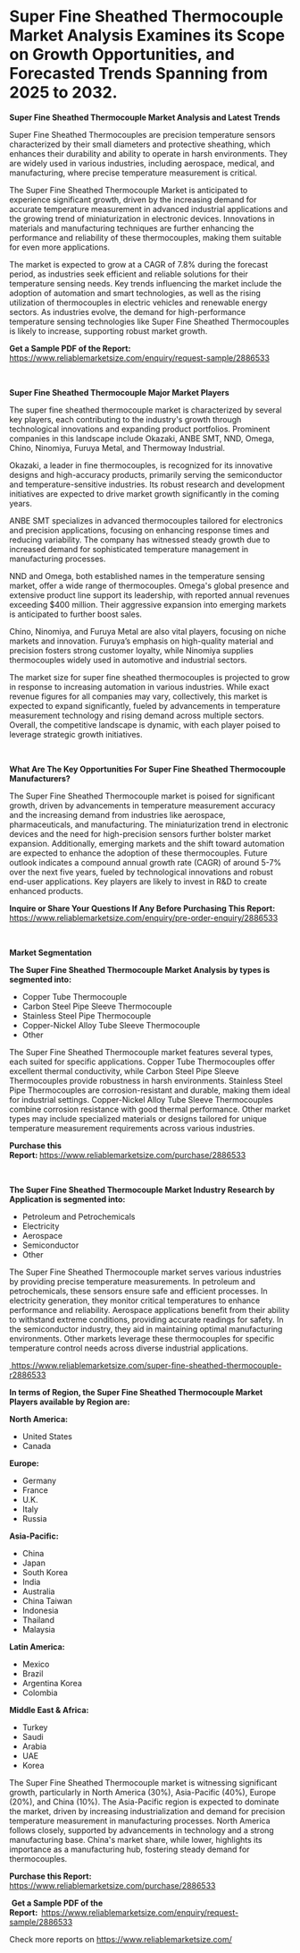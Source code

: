 <p><h1>Super Fine Sheathed Thermocouple Market Analysis Examines its Scope on Growth Opportunities, and Forecasted Trends Spanning from 2025 to 2032.</h1></p><p><strong>Super Fine Sheathed Thermocouple Market Analysis and Latest Trends</strong></p>
<p><p>Super Fine Sheathed Thermocouples are precision temperature sensors characterized by their small diameters and protective sheathing, which enhances their durability and ability to operate in harsh environments. They are widely used in various industries, including aerospace, medical, and manufacturing, where precise temperature measurement is critical.</p><p>The Super Fine Sheathed Thermocouple Market is anticipated to experience significant growth, driven by the increasing demand for accurate temperature measurement in advanced industrial applications and the growing trend of miniaturization in electronic devices. Innovations in materials and manufacturing techniques are further enhancing the performance and reliability of these thermocouples, making them suitable for even more applications.</p><p>The market is expected to grow at a CAGR of 7.8% during the forecast period, as industries seek efficient and reliable solutions for their temperature sensing needs. Key trends influencing the market include the adoption of automation and smart technologies, as well as the rising utilization of thermocouples in electric vehicles and renewable energy sectors. As industries evolve, the demand for high-performance temperature sensing technologies like Super Fine Sheathed Thermocouples is likely to increase, supporting robust market growth.</p></p>
<p><strong>Get a Sample PDF of the Report:&nbsp;</strong> <a href="https://www.reliablemarketsize.com/enquiry/request-sample/2886533?utm_campaign=2804&utm_medium=2&utm_source=Github&utm_content=ia&utm_term=13032025&utm_id=super-fine-sheathed-thermocouple">https://www.reliablemarketsize.com/enquiry/request-sample/2886533</a></p>
<p>&nbsp;</p>
<p><strong>Super Fine Sheathed Thermocouple Major Market Players</strong></p>
<p><p>The super fine sheathed thermocouple market is characterized by several key players, each contributing to the industry's growth through technological innovations and expanding product portfolios. Prominent companies in this landscape include Okazaki, ANBE SMT, NND, Omega, Chino, Ninomiya, Furuya Metal, and Thermoway Industrial.</p><p>Okazaki, a leader in fine thermocouples, is recognized for its innovative designs and high-accuracy products, primarily serving the semiconductor and temperature-sensitive industries. Its robust research and development initiatives are expected to drive market growth significantly in the coming years.</p><p>ANBE SMT specializes in advanced thermocouples tailored for electronics and precision applications, focusing on enhancing response times and reducing variability. The company has witnessed steady growth due to increased demand for sophisticated temperature management in manufacturing processes.</p><p>NND and Omega, both established names in the temperature sensing market, offer a wide range of thermocouples. Omega's global presence and extensive product line support its leadership, with reported annual revenues exceeding $400 million. Their aggressive expansion into emerging markets is anticipated to further boost sales.</p><p>Chino, Ninomiya, and Furuya Metal are also vital players, focusing on niche markets and innovation. Furuya’s emphasis on high-quality material and precision fosters strong customer loyalty, while Ninomiya supplies thermocouples widely used in automotive and industrial sectors.</p><p>The market size for super fine sheathed thermocouples is projected to grow in response to increasing automation in various industries. While exact revenue figures for all companies may vary, collectively, this market is expected to expand significantly, fueled by advancements in temperature measurement technology and rising demand across multiple sectors. Overall, the competitive landscape is dynamic, with each player poised to leverage strategic growth initiatives.</p></p>
<p>&nbsp;</p>
<p><strong>What Are The Key Opportunities For Super Fine Sheathed Thermocouple Manufacturers?</strong></p>
<p><p>The Super Fine Sheathed Thermocouple market is poised for significant growth, driven by advancements in temperature measurement accuracy and the increasing demand from industries like aerospace, pharmaceuticals, and manufacturing. The miniaturization trend in electronic devices and the need for high-precision sensors further bolster market expansion. Additionally, emerging markets and the shift toward automation are expected to enhance the adoption of these thermocouples. Future outlook indicates a compound annual growth rate (CAGR) of around 5-7% over the next five years, fueled by technological innovations and robust end-user applications. Key players are likely to invest in R&D to create enhanced products.</p></p>
<p><strong>Inquire or Share Your Questions If Any Before Purchasing This Report:</strong> <a href="https://www.reliablemarketsize.com/enquiry/pre-order-enquiry/2886533?utm_campaign=2804&utm_medium=2&utm_source=Github&utm_content=ia&utm_term=13032025&utm_id=super-fine-sheathed-thermocouple">https://www.reliablemarketsize.com/enquiry/pre-order-enquiry/2886533</a></p>
<p>&nbsp;</p>
<p><strong>Market Segmentation</strong></p>
<p><strong>The Super Fine Sheathed Thermocouple Market Analysis by types is segmented into:</strong></p>
<p><ul><li>Copper Tube Thermocouple</li><li>Carbon Steel Pipe Sleeve Thermocouple</li><li>Stainless Steel Pipe Thermocouple</li><li>Copper-Nickel Alloy Tube Sleeve Thermocouple</li><li>Other</li></ul></p>
<p><p>The Super Fine Sheathed Thermocouple market features several types, each suited for specific applications. Copper Tube Thermocouples offer excellent thermal conductivity, while Carbon Steel Pipe Sleeve Thermocouples provide robustness in harsh environments. Stainless Steel Pipe Thermocouples are corrosion-resistant and durable, making them ideal for industrial settings. Copper-Nickel Alloy Tube Sleeve Thermocouples combine corrosion resistance with good thermal performance. Other market types may include specialized materials or designs tailored for unique temperature measurement requirements across various industries.</p></p>
<p><strong>Purchase this Report:&nbsp;</strong><a href="https://www.reliablemarketsize.com/purchase/2886533?utm_campaign=2804&utm_medium=2&utm_source=Github&utm_content=ia&utm_term=13032025&utm_id=super-fine-sheathed-thermocouple">https://www.reliablemarketsize.com/purchase/2886533</a></p>
<p>&nbsp;</p>
<p><strong>The Super Fine Sheathed Thermocouple Market Industry Research by Application is segmented into:</strong></p>
<p><ul><li>Petroleum and Petrochemicals</li><li>Electricity</li><li>Aerospace</li><li>Semiconductor</li><li>Other</li></ul></p>
<p><p>The Super Fine Sheathed Thermocouple market serves various industries by providing precise temperature measurements. In petroleum and petrochemicals, these sensors ensure safe and efficient processes. In electricity generation, they monitor critical temperatures to enhance performance and reliability. Aerospace applications benefit from their ability to withstand extreme conditions, providing accurate readings for safety. In the semiconductor industry, they aid in maintaining optimal manufacturing environments. Other markets leverage these thermocouples for specific temperature control needs across diverse industrial applications.</p></p>
<p><a href="https://www.reliablemarketsize.com/super-fine-sheathed-thermocouple-r2886533?utm_campaign=2804&utm_medium=2&utm_source=Github&utm_content=ia&utm_term=13032025&utm_id=super-fine-sheathed-thermocouple">&nbsp;https://www.reliablemarketsize.com/super-fine-sheathed-thermocouple-r2886533</a></p>
<p><strong>In terms of Region, the Super Fine Sheathed Thermocouple Market Players available by Region are:</strong></p>
<p>
    <p> <strong> North America: </strong>
        <ul>
            <li>United States</li>
            <li>Canada</li>
        </ul>
        </p> 
    <p> <strong> Europe: </strong>
        <ul>
            <li>Germany</li>
            <li>France</li>
            <li>U.K.</li>
            <li>Italy</li>
            <li>Russia</li>
        </ul>
        </p> 
    <p> <strong> Asia-Pacific: </strong>
        <ul>
            <li>China</li>
            <li>Japan</li>
            <li>South Korea</li>
            <li>India</li>
            <li>Australia</li>
            <li>China Taiwan</li>
            <li>Indonesia</li>
            <li>Thailand</li>
            <li>Malaysia</li>
        </ul>
        </p> 
    <p> <strong> Latin America: </strong>
        <ul>
            <li>Mexico</li>
            <li>Brazil</li>
            <li>Argentina Korea</li>
            <li>Colombia</li>
        </ul>
        </p> 
    <p> <strong> Middle East & Africa: </strong>
        <ul>
            <li>Turkey</li>
            <li>Saudi</li>
            <li>Arabia</li>
            <li>UAE</li>
            <li>Korea</li>
        </ul>
    </p>
    </p>
<p><p>The Super Fine Sheathed Thermocouple market is witnessing significant growth, particularly in North America (30%), Asia-Pacific (40%), Europe (20%), and China (10%). The Asia-Pacific region is expected to dominate the market, driven by increasing industrialization and demand for precision temperature measurement in manufacturing processes. North America follows closely, supported by advancements in technology and a strong manufacturing base. China's market share, while lower, highlights its importance as a manufacturing hub, fostering steady demand for thermocouples.</p></p>
<p><strong>Purchase this Report: </strong><a href="https://www.reliablemarketsize.com/purchase/2886533?utm_campaign=2804&utm_medium=2&utm_source=Github&utm_content=ia&utm_term=13032025&utm_id=super-fine-sheathed-thermocouple">https://www.reliablemarketsize.com/purchase/2886533</a></p>
<p>&nbsp;<strong>Get a Sample PDF of the Report:&nbsp;&nbsp;</strong><a href="https://www.reliablemarketsize.com/enquiry/request-sample/2886533?utm_campaign=2804&utm_medium=2&utm_source=Github&utm_content=ia&utm_term=13032025&utm_id=super-fine-sheathed-thermocouple">https://www.reliablemarketsize.com/enquiry/request-sample/2886533</a></p>
<p><strong></strong></p>
<p>Check more reports on <a href="https://www.reliablemarketsize.com/?utm_campaign=2804&utm_medium=2&utm_source=Github&utm_content=ia&utm_term=13032025&utm_id=super-fine-sheathed-thermocouple">https://www.reliablemarketsize.com/</a></p>